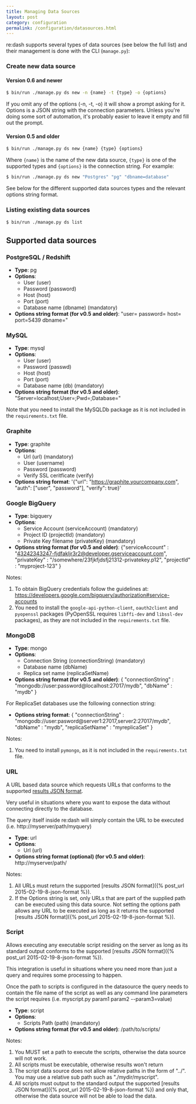 ```yaml
--- 
title: Managing Data Sources 
layout: post
category: configuration 
permalink: /configuration/datasources.html
---
```


re:dash supports several types of data sources (see below the full list) and their management is done with the CLI (`manage.py`):

### Create new data source

#### Version 0.6 and newer

```bash
$ bin/run ./manage.py ds new -n {name} -t {type} -o {options}
```

If you omit any of the options (-n, -t, -o) it will show a prompt asking for it. Options is a JSON string with the connection parameters.
Unless you're doing some sort of automation, it's probably easier to leave it empty and fill out the prompt.

#### Version 0.5 and older

```bash
$ bin/run ./manage.py ds new {name} {type} {options}
```

Where `{name}` is the name of the new data source, `{type}` is one of the supported types and `{options}` is the connection string. For example:

```bash
$ bin/run ./manage.py ds new "Postgres" "pg" "dbname=database"
```

See below for the different supported data sources types and the relevant options string format.

### Listing existing data sources
```bash
$ bin/run ./manage.py ds list
```

## Supported data sources

### PostgreSQL / Redshift

* **Type**: pg
* **Options**:
	* User (user)
	* Password (password)
	* Host (host)
	* Port (port)
	* Database name (dbname) (mandatory)
* **Options string format (for v0.5 and older)**: "user= password= host= port=5439 dbname="

### MySQL

* **Type**: mysql
* **Options**:
	* User (user)
	* Password (passwd)
	* Host (host)
	* Port (port)
	* Database name (db) (mandatory)
* **Options string format (for v0.5 and older)**: "Server=localhost;User=;Pwd=;Database="

Note that you need to install the MySQLDb package as it is not included in the `requirements.txt` file.

### Graphite

* **Type**: graphite
* **Options**:
	* Url (url) (mandatory)
	* User (username)
	* Password (password)
	* Verify SSL ceritficate (verify)
* **Options string format**: '{"url": "https://graphite.yourcompany.com", "auth": ["user", "password"], "verify": true}'

### Google BigQuery

* **Type**: bigquery
* **Options**:
	* Service Account (serviceAccount) (mandatory)
	* Project ID (projectId) (mandatory)
	* Private Key filename (privateKey) (mandatory)
* **Options string format (for v0.5 and older)**: {"serviceAccount" : "43242343247-fjdfakljr3r2@developer.gserviceaccount.com", "privateKey" : "/somewhere/23fjkfjdsfj21312-privatekey.p12", "projectId" : "myproject-123" }

Notes:

1. To obtain BigQuery credentials follow the guidelines at: https://developers.google.com/bigquery/authorization#service-accounts
2. You need to install the `google-api-python-client`, `oauth2client` and `pyopenssl` packages (PyOpenSSL requires `libffi-dev` and `libssl-dev` packages), as they are not included in the `requirements.txt` file.

### MongoDB

* **Type**: mongo
* **Options**:
	* Connection String (connectionString) (mandatory)
	* Database name (dbName)
	* Replica set name (replicaSetName)
* **Options string format (for v0.5 and older)**: { "connectionString" : "mongodb://user:password@localhost:27017/mydb", "dbName" : "mydb" }

For ReplicaSet databases use the following connection string:
* **Options string format**: { "connectionString" : "mongodb://user:pasword@server1:27017,server2:27017/mydb", "dbName" : "mydb", "replicaSetName" : "myreplicaSet" }

Notes:

1. You need to install `pymongo`, as it is not included in the `requirements.txt` file.


### URL

A URL based data source which requests URLs that conforms to the supported [results JSON format](https://github.com/EverythingMe/redash/wiki/re:dash-Data-Source-Results-JSON-Format). 

Very useful in situations where you want to expose the data without connecting directly to the database.

The query itself inside re:dash will simply contain the URL to be executed (i.e. http://myserver/path/myquery)

* **Type**: url
* **Options**:
	* Url (url)
* **Options string format (optional) (for v0.5 and older)**: http://myserver/path/

Notes:

1. All URLs must return the supported [results JSON format]({% post_url 2015-02-19-8-json-format %}).
2. If the Options string is set, only URLs that are part of the supplied path can be executed using this data source. Not setting the options path allows any URL to be executed as long as it returns the supported [results JSON format]({% post_url 2015-02-19-8-json-format %}).


### Script

Allows executing any executable script residing on the server as long as its standard output conforms to the supported [results JSON format]({% post_url 2015-02-19-8-json-format %}).

This integration is useful in situations where you need more than just a query and requires some processing to happen.

Once the path to scripts is configured in the datasource the query needs to contain the file name of the script as well as any command line parameters the script requires (i.e. myscript.py param1 param2 --param3=value)

* **Type**: script
* **Options**:
	* Scripts Path (path) (mandatory)
* **Options string format (for v0.5 and older)**: /path/to/scripts/

Notes:

1. You MUST set a path to execute the scripts, otherwise the data source will not work.
2. All scripts must be executable, otherwise results won't return
3. The script data source does not allow relative paths in the form of "../". You may use a relative sub path such as "./mydir/myscript".
4. All scripts must output to the standard output the supported [results JSON format]({% post_url 2015-02-19-8-json-format %}) and only that, otherwise the data source will not be able to load the data.